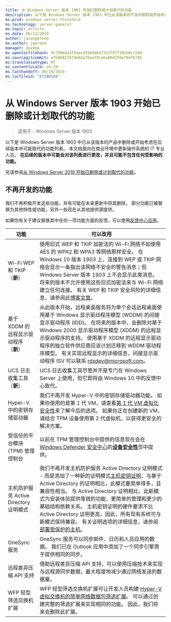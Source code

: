 ```yaml
---
title: 从 Windows Server 版本 1903 开始已删除或计划取代的功能
description: 以下是 Windows Server 版本 1903 中已从该版本的产品中删除或开始考虑在后续版本中可能取代的功能列表。 本文档面向在商业环境中更新操作系统的 IT 专业人员。
ms.prod: windows-server-threshold
ms.technology: server-general
ms.topic: article
ms.date: 06/11/2019
author: jasongerend
ms.author: jgerend
manager: daveba
ms.openlocfilehash: 9c79b6da3f9aace55b9464f252f97f19e50cc584
ms.sourcegitcommit: afb0602767de64a76aaf9ce6a60d2f0e78efb78b
ms.translationtype: HT
ms.contentlocale: zh-CN
ms.lasthandoff: 06/20/2019
ms.locfileid: "67280184"
---
```

# <a name="features-removed-or-planned-for-replacement-starting-with-windows-server-version-1903"></a>从 Windows Server 版本 1903 开始已删除或计划取代的功能

>适用于：Windows Server 版本 1903

以下是 Windows Server 版本 1903 中已从该版本的产品中删除或开始考虑在后续版本中可能取代的功能列表。 本文档面向在商业环境中更新操作系统的 IT 专业人员。 **在后续的版本中可能会对该列表进行更改，并且可能不包含任何受影响的功能。**

另请参阅[从 Windows Server 2019 开始已删除或计划取代的功能](removed-features-19.md)。

## <a name="features-were-no-longer-developing"></a>不再开发的功能

我们不再积极开发这些功能，并有可能在未来更新中将其删除。 部分功能已被替换为其他特性或功能，另外一些现在从其他提供源提供。 

如果你有关于建议替换其中任何一项功能方面的反馈，可以使用[反馈中心应用](https://support.microsoft.com/help/4021566/windows-10-send-feedback-to-microsoft-with-feedback-hub-app)。 


|                         功能                         |                                                                                                                                                                                                                                                                                                                                                                                                                           可以改用                                                                                                                                                                                                                                                                                                                                                                                                                            |
|---------------------------------------------------------|--------------------------------------------------------------------------------------------------------------------------------------------------------------------------------------------------------------------------------------------------------------------------------------------------------------------------------------------------------------------------------------------------------------------------------------------------------------------------------------------------------------------------------------------------------------------------------------------------------------------------------------------------------------------------------------------------------------------------------------------------------------------------------------------------------------------------------------------------------------------------|
|              Wi-Fi WEP 和 TKIP（**新**）               |                                                                                                                                                                  使用旧式 WEP 和 TKIP 加密法的 Wi-Fi 网络不如使用 AES 的 WPA2 和 WPA3 等网络那样安全。 在 Windows 10 版本 1903 上，连接到 WEP 或 TKIP 网络会显示一条指出该网络不安全的警告消息；但 Windows Server 版本 1903 上不会显示此类消息。 将来的版本不允许使用这些旧式加密法来与 Wi-Fi 网络建立任何连接。 有关 WEP 和 TKIP 安全风险的详细信息，请参阅此[博客文章](https://go.microsoft.com/fwlink/p/?linkid=2008426)。                                                                                                                                                                   |
|       基于 XDDM 的远程显示驱动程序（**新**）        |                                                                                                                                          从此版本开始，远程桌面服务将为单个会话远程桌面使用基于 Windows 显示驱动程序模型 (WDDM) 的间接显示驱动程序 (IDD)。 在将来的版本中，会删除对基于 Windows 2000 显示驱动程序模型 (XDDM) 的远程显示驱动程序的支持。 使用基于 XDDM 的远程显示驱动程序的独立软件供应商应该计划迁移到 WDDM 驱动程序模型。 有关实现远程显示的详细信息，间接显示驱动程序 ISV 可以联系 [rdsdev@microsoft.com](mailto:rdsdev@microsoft.com)。                                                                                                                                           |
|            UCS 日志收集工具（**新**）            |                                                                                                                                                                                                                                                                                                                                                         UCS 日志收集工具尽管并不是专门在 Windows Server 上使用，但它即将由 Windows 10 中的反馈中心取代。                                                                                                                                                                                                                                                                                                                                                         |
|              Hyper-V 中的密钥存储驱动器               |                                                                                                                                                                                                        我们不再开发 Hyper-V 中的密钥存储驱动器功能。 如果你使用的是第 1 代 VM，请查看[第 1 代 VM 虚拟化安全性](https://docs.microsoft.com/windows-server/virtualization/hyper-v/learn-more/generation-1-virtual-machine-security-settings-for-hyper-v)来了解今后的选项。 如果你正在创建新的 VM，请结合 TPM 设备使用第 2 代虚拟机，以获得更安全的解决方案。                                                                                                                                                                                                         |
|    受信任的平台模块 (TPM) 管理控制台     |                                                                                                                                                                                                                          以前在 TPM 管理控制台中提供的信息现在会在 [Windows Defender 安全中心](https://docs.microsoft.com/windows/security/threat-protection/windows-defender-security-center/windows-defender-security-center)的[**设备安全性**](https://docs.microsoft.com/windows/security/threat-protection/windows-defender-security-center/wdsc-device-security)页中提供。                                                                                                                                                                                                                          |
| 主机防护服务 Active Directory 证明模式 | 我们不再开发主机防护服务 Active Directory 证明模式 - 而是添加了一种新的证明模式[主机密钥证明](../security/guarded-fabric-shielded-vm/guarded-fabric-create-host-key.md)，与基于 Active Directory 的证明相比，此模式要简单得多，且兼容性相当。  与 Active Directory 证明相比，此新模式为安装体验提供等效的功能、更简单的管理和更少的基础结构依赖关系。 主机密钥证明的硬件要求不比 Active Directory 证明更高，因此，所有现有系统可与新模式保持兼容。 有关证明选项的详细信息，请参阅[部署受保护的主机](../security/guarded-fabric-shielded-vm/guarded-fabric-configure-hgs-with-authorized-hyper-v-hosts.md)。 |
|                     OneSync 服务                     |                                                                                                                                                                                                                                                                                                                                                   OneSync 服务可以同步邮件、日历和人员应用的数据。 我们已在 Outlook 应用中添加了一个同步引擎用于提供相同的同步。                                                                                                                                                                                                                                                                                                                                                    |
|       远程差异压缩 API 支持       |                                                                                                                                                                                                                                                                                                           借助远程差异压缩 API 支持，可以使用压缩技术来实现与远程源同步数据，最大程度地减少通过网络发送的数据量。 |
|         WFP 轻型筛选交换机扩展         |                                                                                                                                                                                                                                      WFP 轻型筛选交换机扩展可让开发人员构建 [Hyper-V 虚拟交换机的简单网络数据包筛选扩展](https://docs.microsoft.com/windows-hardware/drivers/network/using-virtual-switch-filtering)。 可以通过创建完整的筛选扩展来实现相同的功能。 因此，我们将来会删除此扩展。                                                                                                                                                                                                                                      |

